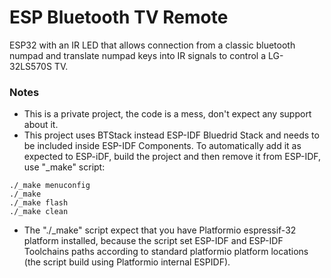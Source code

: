 # ESP Bluetooth TV Remote
ESP32 with an IR LED that allows connection from a classic bluetooth numpad and translate numpad keys into IR signals to control a LG-32LS570S TV.

### Notes
- This is a private project, the code is a mess, don't expect any support about it.
- This project uses BTStack instead ESP-IDF Bluedrid Stack and needs to be included inside ESP-IDF Components. To automatically add it as expected to ESP-iDF, build the project and then remove it from ESP-IDF, use "_make" script:
```
./_make menuconfig
./_make
./_make flash
./_make clean
```
- The "./_make" script expect that you have Platformio espressif-32 platform installed, because the script set ESP-IDF and ESP-IDF Toolchains paths according to standard platformio platform locations (the script build using Platformio internal ESPIDF).

